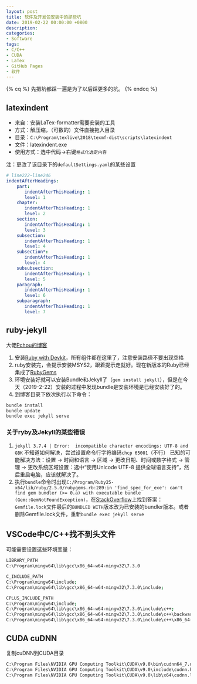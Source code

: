 ```yaml
---
layout: post
title: 软件及开发包安装中的那些坑
date: 2019-02-22 00:00:00 +0800
description: 
categories:
- Software
tags: 
- C/C++
- CUDA
- LaTex
- GitHub Pages
- 软件
---
```


{% cq %} 先把坑都踩一遍是为了以后踩更多的坑。 {% endcq %}

<!-- more -->

## latexindent

+ 来自：安装LaTex-formatter需要安装的工具
+ 方式：解压缩，（可数的）文件直接拖入目录
+ 目录：`C:\Program\texlive\2018\texmf-dist\scripts\latexindent`
+ 文件：latexindent.exe
+ 使用方式：选中代码->右键`格式化选定内容`

注：更改了该目录下的`defaultSettings.yaml`的某些设置

``` yaml
# line222~line246
indentAfterHeadings:
    part:
       indentAfterThisHeading: 1
       level: 1
    chapter: 
       indentAfterThisHeading: 1
       level: 2
    section:
       indentAfterThisHeading: 1
       level: 3
    subsection:
       indentAfterThisHeading: 1
       level: 4
    subsection*:
       indentAfterThisHeading: 1
       level: 4
    subsubsection:
       indentAfterThisHeading: 1
       level: 5
    paragraph:
       indentAfterThisHeading: 1
       level: 6
    subparagraph:
       indentAfterThisHeading: 1
       level: 7
```

## ruby-jekyll

大佬[Pchou的博客](http://www.pchou.info/ssgithubPage/2014-07-04-build-github-blog-page-08.html)

1. 安装[Ruby with Devkit](https://rubyinstaller.org/downloads/)，所有组件都在这里了，注意安装路径不要出现空格
2. ruby安装完，会提示安装MSYS2，跟着提示走就好。现在新版本的Ruby已经集成了[RubyGems]([RubyGems](https://rubygems.org/pages/download))
3. 环境安装好就可以安装Bundle和Jekyll了（`gem install jekyll`），但是在今天（2019-2-22）安装的过程中发现bundle是安装环境是已经安装好了的。
4. 到博客目录下依次执行以下命令：
``` bash
bundle install
bundle update
bundle exec jekyll serve
```

### 关于ryby及Jekyll的某些错误

1. `jekyll 3.7.4 | Error:  incompatible character encodings: UTF-8 and GBK`
不知道如何解决，尝试设置命令行字符编码`chcp 65001`（不行）
已知的可能解决方法：设置 -> 时间和语言 -> 区域 -> 更改日期、时间或数字格式 -> 管理 -> 更改系统区域设置：选中“使用Unicode UTF-8 提供全球语言支持”，然后重启电脑，应该就解决了。
2. 执行`bundle`命令时出现`C:/Program/Ruby25-x64/lib/ruby/2.5.0/rubygems.rb:289:in 'find_spec_for_exe': can't find gem bundler (>= 0.a) with executable bundle (Gem::GemNotFoundException)`，在[StackOverflow](https://stackoverflow.com/questions/47026174/find-spec-for-exe-cant-find-gem-bundler-0-a-gemgemnotfoundexception)上找到答案：`Gemfile.lock`文件最后的`BUNDLED WITH`版本改为已安装的bundler版本。或者删除Gemfile.lock文件，重新`bundle exec jekyll serve`

## VSCode中C/C++找不到头文件

可能需要设置这些环境变量：

```bash
LIBRARY_PATH
C:\Program\mingw64\lib\gcc\x86_64-w64-mingw32\7.3.0

C_INCLUDE_PATH
C:\Program\mingw64\include;
C:\Program\mingw64\lib\gcc\x86_64-w64-mingw32\7.3.0\include;

CPLUS_INCLUDE_PATH
C:\Program\mingw64\include;
C:\Program\mingw64\lib\gcc\x86_64-w64-mingw32\7.3.0\include\c++;
C:\Program\mingw64\lib\gcc\x86_64-w64-mingw32\7.3.0\include\c++\backward;
C:\Program\mingw64\lib\gcc\x86_64-w64-mingw32\7.3.0\include\c++\x86_64-w64-mingw32;
```

## CUDA cuDNN

复制cuDNN到CUDA目录

``` cmd
C:\Program Files\NVIDIA GPU Computing Toolkit\CUDA\v9.0\bin\cudnn64_7.dll
C:\Program Files\NVIDIA GPU Computing Toolkit\CUDA\v9.0\include\cudnn.h
C:\Program Files\NVIDIA GPU Computing Toolkit\CUDA\v9.0\lib\x64\cudnn.lib
```

